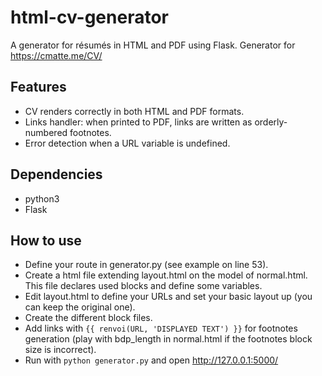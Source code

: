 # html-cv-generator
A generator for résumés in HTML and PDF using Flask. Generator for https://cmatte.me/CV/

## Features
- CV renders correctly in both HTML and PDF formats.
- Links handler: when printed to PDF, links are written as orderly-numbered footnotes.
- Error detection when a URL variable is undefined.

## Dependencies
- python3
- Flask

## How to use
- Define your route in generator.py (see example on line 53).
- Create a html file extending layout.html on the model of normal.html. This file declares used blocks and define some variables.
- Edit layout.html to define your URLs and set your basic layout up (you can keep the original one).
- Create the different block files.
- Add links with `{{ renvoi(URL, 'DISPLAYED TEXT') }}` for footnotes generation (play with bdp_length in normal.html if the footnotes block size is incorrect).
- Run with `python generator.py` and open http://127.0.0.1:5000/
